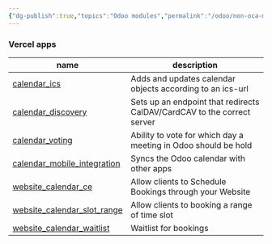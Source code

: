```yaml
---
{"dg-publish":true,"topics":"Odoo modules","permalink":"/odoo/non-oca-modules/calendar/","dgPassFrontmatter":true}
---
```


### Vercel apps
| name                                                                                                           | description                                               |
| -------------------------------------------------------------------------------------------------------------- | --------------------------------------------------------- |
|[calendar_ics](https://github.com/vertelab/odoo-calendar/tree/14.0/calendar_ics)                               | Adds and updates calendar objects according to an ics-url |
|[calendar_discovery](https://github.com/vertelab/odoo-digitalworkplace/tree/14.0/calendar_discovery)|Sets up an endpoint that redirects CalDAV/CardCAV to the correct server|
|[calendar_voting](https://github.com/vertelab/odoo-digitalworkplace/tree/14.0/calendar_voting)|Ability to vote for which day a meeting in Odoo should be hold|
|[calendar_mobile_integration](https://github.com/vertelab/odoo-digitalworkplace/tree/14.0/calendar_mobile_integration)|Syncs the Odoo calendar with other apps|
|[website_calendar_ce](https://github.com/vertelab/odoo-calendar/tree/14.0/website_calendar_ce)                 | Allow clients to Schedule Bookings through your Website   |
|[website_calendar_slot_range](https://github.com/vertelab/odoo-calendar/tree/14.0/website_calendar_slot_range) | Allow clients to booking a range of time slot             |
|[website_calendar_waitlist](https://github.com/vertelab/odoo-calendar/tree/14.0/website_calendar_waitlist)    | Waitlist for bookings                                     |